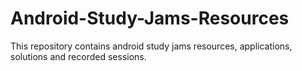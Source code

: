 # Android-Study-Jams-Resources
This repository contains android study jams resources, applications, solutions and recorded sessions.
